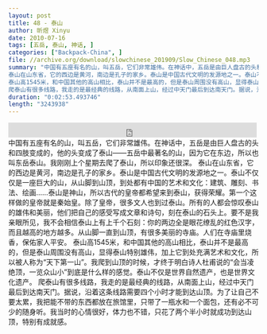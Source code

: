 ```yaml
---
layout: post
title: 48 - 泰山
author: 昕煜 Xinyu
date: 2010-07-16
tags: [五岳, 泰山, 神话, ]
categories: ["Backpack-China", ]
file: //archive.org/download/slowchinese_201909/Slow_Chinese_048.mp3
summary: "中国有五座有名的山，叫五岳，它们非常雄伟。在神话中，五岳是由巨人盘古的头和四肢变成的，他的头变成了泰山——五岳中最著名的山，因为它在东边，所以也叫东岳泰山。我刚刚上个星期去爬了泰山，所以印象还很深。  
泰山在山东省，它的西边是黄河，南边是孔子的家乡。泰山是中国古代文明的发源地之一。泰山不仅仅是一座巨大的山，从山脚到山顶，到处都有中国的艺术和文化：建筑、雕刻、书法、绘画……泰山是神山，所以古代的皇帝都希望来到泰山，获得荣耀。第一个这样做的皇帝就是秦始皇。除了皇帝，很多文人也到过泰山。所有的人都会惊叹泰山的雄伟和美丽，他们把自己的感受写成文章和诗句，刻在泰山的石头上。要不是我亲眼所见，我不会相信泰山上有上千个石刻：你的两边全是眼花缭乱的红色汉字，而且越高的地方越多。从山脚一直到山顶，有很多美丽的寺庙。人们在寺庙里烧香，保佑家人平安。  
泰山高1545米，和中国其他的高山相比，泰山并不是最高的，但是泰山周围没有高山，显得泰山特别雄伟，加上它到处充满艺术和文化，所以被人称为“天下第一山”。我爬到山顶的时候，才终于明白诗人杜甫说的“会当凌绝顶，一览众山小”到底是什么样的感觉。泰山不仅是世界自然遗产，也是世界文化遗产。  
爬泰山有很多线路，我走的是最经典的线路，从南面上山，经过中天门最后到达南天门。据说，沿着这条线路需要四个小时才能到达山顶。为了让自己不要太累，我把能不带的东西都放在旅馆里，只带了一瓶水和一个面包，还有必不可少的随身听。我当时的心情很好，体力也不错，只花了两个半小时就成功到达山顶，特别有成就感。"
duration: "0:02:53.493746"
length: "3243938"
---
```


<iframe src="https://archive.org/embed/slowchinese_201909/Slow_Chinese_048.mp3" width="500" height="30" frameborder="0" webkitallowfullscreen="true" mozallowfullscreen="true" allowfullscreen></iframe>
中国有五座有名的山，叫五岳，它们非常雄伟。在神话中，五岳是由巨人盘古的头和四肢变成的，他的头变成了泰山——五岳中最著名的山，因为它在东边，所以也叫东岳泰山。我刚刚上个星期去爬了泰山，所以印象还很深。  
泰山在山东省，它的西边是黄河，南边是孔子的家乡。泰山是中国古代文明的发源地之一。泰山不仅仅是一座巨大的山，从山脚到山顶，到处都有中国的艺术和文化：建筑、雕刻、书法、绘画……泰山是神山，所以古代的皇帝都希望来到泰山，获得荣耀。第一个这样做的皇帝就是秦始皇。除了皇帝，很多文人也到过泰山。所有的人都会惊叹泰山的雄伟和美丽，他们把自己的感受写成文章和诗句，刻在泰山的石头上。要不是我亲眼所见，我不会相信泰山上有上千个石刻：你的两边全是眼花缭乱的红色汉字，而且越高的地方越多。从山脚一直到山顶，有很多美丽的寺庙。人们在寺庙里烧香，保佑家人平安。  
泰山高1545米，和中国其他的高山相比，泰山并不是最高的，但是泰山周围没有高山，显得泰山特别雄伟，加上它到处充满艺术和文化，所以被人称为“天下第一山”。我爬到山顶的时候，才终于明白诗人杜甫说的“会当凌绝顶，一览众山小”到底是什么样的感觉。泰山不仅是世界自然遗产，也是世界文化遗产。  
爬泰山有很多线路，我走的是最经典的线路，从南面上山，经过中天门最后到达南天门。据说，沿着这条线路需要四个小时才能到达山顶。为了让自己不要太累，我把能不带的东西都放在旅馆里，只带了一瓶水和一个面包，还有必不可少的随身听。我当时的心情很好，体力也不错，只花了两个半小时就成功到达山顶，特别有成就感。